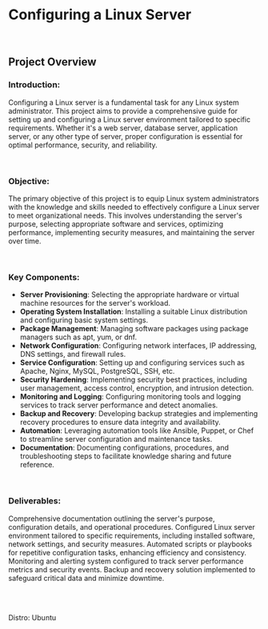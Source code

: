 # Configuring a Linux Server

<br>

## Project Overview

### Introduction:
Configuring a Linux server is a fundamental task for any Linux system administrator. This project aims to provide a comprehensive guide for setting up and configuring a Linux server environment tailored to specific requirements. Whether it's a web server, database server, application server, or any other type of server, proper configuration is essential for optimal performance, security, and reliability.

<br>

### Objective:
The primary objective of this project is to equip Linux system administrators with the knowledge and skills needed to effectively configure a Linux server to meet organizational needs. This involves understanding the server's purpose, selecting appropriate software and services, optimizing performance, implementing security measures, and maintaining the server over time.

<br>

### Key Components:

- <b>Server Provisioning</b>: Selecting the appropriate hardware or virtual machine resources for the server's workload. <br>
- <b>Operating System Installation</b>: Installing a suitable Linux distribution and configuring basic system settings. <br>
- <b>Package Management</b>: Managing software packages using package managers such as apt, yum, or dnf. <br>
- <b>Network Configuration</b>: Configuring network interfaces, IP addressing, DNS settings, and firewall rules. <br>
- <b>Service Configuration</b>: Setting up and configuring services such as Apache, Nginx, MySQL, PostgreSQL, SSH, etc. <br>
- <b>Security Hardening</b>: Implementing security best practices, including user management, access control, encryption, and intrusion detection. <br>
- <b>Monitoring and Logging</b>: Configuring monitoring tools and logging services to track server performance and detect anomalies. <br>
- <b>Backup and Recovery</b>: Developing backup strategies and implementing recovery procedures to ensure data integrity and availability. <br>
- <b>Automation</b>: Leveraging automation tools like Ansible, Puppet, or Chef to streamline server configuration and maintenance tasks. <br>
- <b>Documentation</b>: Documenting configurations, procedures, and troubleshooting steps to facilitate knowledge sharing and future reference. <br>

<br>

### Deliverables:

Comprehensive documentation outlining the server's purpose, configuration details, and operational procedures.
Configured Linux server environment tailored to specific requirements, including installed software, network settings, and security measures.
Automated scripts or playbooks for repetitive configuration tasks, enhancing efficiency and consistency.
Monitoring and alerting system configured to track server performance metrics and security events.
Backup and recovery solution implemented to safeguard critical data and minimize downtime.

<br>
<br>

Distro: Ubuntu
